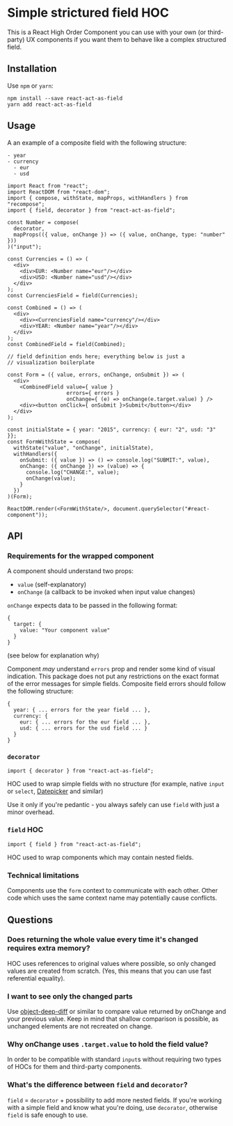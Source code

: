 # Simple strictured field HOC

This is a React High Order Component you can use with your own (or
third-party) UX components if you want them to behave like a complex
structured field.

## Installation

Use `npm` or `yarn`:
```
npm install --save react-act-as-field
yarn add react-act-as-field
```

## Usage

A an example of a composite field with the following structure:
```
- year
- currency
  - eur
  - usd
```

```
import React from "react";
import ReactDOM from "react-dom";
import { compose, withState, mapProps, withHandlers } from "recompose";
import { field, decorator } from "react-act-as-field";

const Number = compose(
  decorator,
  mapProps(({ value, onChange }) => ({ value, onChange, type: "number" }))
)("input");

const Currencies = () => (
  <div>
    <div>EUR: <Number name="eur"/></div>
    <div>USD: <Number name="usd"/></div>
  </div>
);
const CurrenciesField = field(Currencies);

const Combined = () => (
  <div>
    <div><CurrenciesField name="currency"/></div>
    <div>YEAR: <Number name="year"/></div>
  </div>
);
const CombinedField = field(Combined);

// field definition ends here; everything below is just a
// visualization boilerplate

const Form = ({ value, errors, onChange, onSubmit }) => (
  <div>
    <CombinedField value={ value }
                   errors={ errors }
                   onChange={ (e) => onChange(e.target.value) } />
    <div><button onClick={ onSubmit }>Submit</button></div>
  </div>
);

const initialState = { year: "2015", currency: { eur: "2", usd: "3" }};
const FormWithState = compose(
  withState("value", "onChange", initialState),
  withHandlers({
    onSubmit: ({ value }) => () => console.log("SUBMIT:", value),
    onChange: ({ onChange }) => (value) => {
      console.log("CHANGE:", value);
      onChange(value);
    }
  })
)(Form);

ReactDOM.render(<FormWithState/>, document.querySelector("#react-component"));
```

## API

### Requirements for the wrapped component

A component should understand two props:
- `value` (self-explanatory)
- `onChange` (a callback to be invoked when input value changes)

`onChange` expects data to be passed in the following format:
```
{
  target: {
    value: "Your component value"
  }
}
```
(see below for explanation why)

Component *may* understand `errors` prop and render some kind of visual indication.
This package does not put any restrictions on the exact format of the error messages for
simple fields. Composite field errors should follow the following structure:
```
{
  year: { ... errors for the year field ... },
  currency: {
    eur: { ... errors for the eur field ... },
    usd: { ... errors for the usd field ... }
  }
}
```

### `decorator`

```
import { decorator } from "react-act-as-field";
```

HOC used to wrap simple fields with no structure (for example, native `input` or `select`,
[Datepicker](https://github.com/Hacker0x01/react-datepicker) and similar)

Use it only if you're pedantic - you always safely can use `field` with just a minor overhead.

### `field` HOC

```
import { field } from "react-act-as-field";
```

HOC used to wrap components which may contain nested fields.

### Technical limitations

Components use the `form` context to communicate with each other.
Other code which uses the same context name may potentially cause
conflicts.

## Questions

### Does returning the whole value every time it's changed requires extra memory?

HOC uses references to original values where possible, so only changed
values are created from scratch.  (Yes, this means that you can use
fast referential equality).

### I want to see only the changed parts

Use [object-deep-diff](https://github.com/rbs392/object-deep-diff) or
similar to compare value returned by onChange and your previous value.
Keep in mind that shallow comparison is possible, as unchanged
elements are not recreated on change.

### Why onChange uses `.target.value` to hold the field value?

In order to be compatible with standard `input`s without requiring two
types of HOCs for them and third-party components.

### What's the difference between `field` and `decorator`?

`field` = `decorator` + possibility to add more nested fields.  If
you're working with a simple field and know what you're doing, use
`decorator`, otherwise `field` is safe enough to use.
